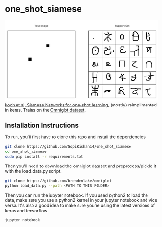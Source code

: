 # one_shot_siamese
![oneshot task](images/task_25.png)
[koch et al, Siamese Networks for one-shot learning,](https://www.cs.cmu.edu/~rsalakhu/papers/oneshot1.pdf)  (mostly) reimplimented in keras. 
Trains on the [Omniglot dataset]( https://github.com/brendenlake/omniglot).



## Installation Instructions


To run, you'll first have to clone this repo and install the dependencies

```bash
git clone https://github.com/GopiKishan14/one_shot_siamese
cd one_shot_siamese
sudo pip install -r requirements.txt

```


Then you'll need to download the omniglot dataset and preprocess/pickle it with the load_data.py script.
```bash
git clone https://github.com/brendenlake/omniglot
python load_data.py --path <PATH TO THIS FOLDER>
```
Then you can run the jupyter notebook. If you used python2 to load the data, make sure you use a python2 kernel in your jupyter notebook and vice versa. It's also a good idea to make sure you're using the latest versions of keras and tensorflow.
```bash
jupyter notebook
```

